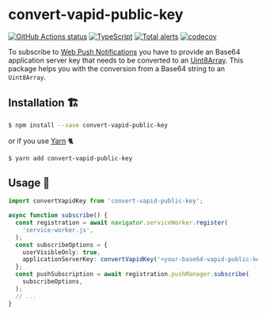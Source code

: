 # convert-vapid-public-key

[![GitHub Actions status](https://github.com/screendriver/convert-vapid-public-key/workflows/CI/badge.svg)](https://github.com/screendriver/convert-vapid-public-key/actions)
[![TypeScript](https://img.shields.io/badge/types-TypeScript-blue.svg)](https://www.typescriptlang.org)
[![Total alerts](https://img.shields.io/lgtm/alerts/github/screendriver/convert-vapid-public-key.svg)](https://lgtm.com/projects/g/screendriver/convert-vapid-public-key/alerts/)
[![codecov](https://codecov.io/gh/screendriver/convert-vapid-public-key/branch/master/graph/badge.svg)](https://codecov.io/gh/screendriver/convert-vapid-public-key)

To subscribe to [Web Push Notifications](https://developers.google.com/web/fundamentals/push-notifications/) you have to provide an Base64 application server key that needs to be converted to an [Uint8Array](https://developer.mozilla.org/en-US/docs/Web/JavaScript/Reference/Global_Objects/Uint8Array). This package helps you with the conversion from a Base64 string to an `Uint8Array`.

## Installation 🏗

```sh
$ npm install --save convert-vapid-public-key
```

or if you use [Yarn](https://yarnpkg.com) 🐈

```sh
$ yarn add convert-vapid-public-key
```

## Usage 🔨

```ts
import convertVapidKey from 'convert-vapid-public-key';

async function subscribe() {
  const registration = await navigator.serviceWorker.register(
    'service-worker.js',
  );
  const subscribeOptions = {
    userVisibleOnly: true,
    applicationServerKey: convertVapidKey('<your-base64-vapid-public-key>'),
  };
  const pushSubscription = await registration.pushManager.subscribe(
    subscribeOptions,
  );
  // ...
}
```
